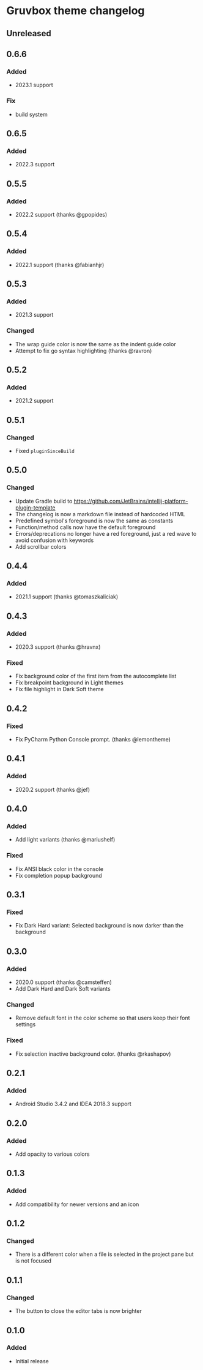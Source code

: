 <!-- Keep a Changelog guide -> https://keepachangelog.com -->

# Gruvbox theme changelog

## Unreleased

## 0.6.6

### Added
- 2023.1 support

### Fix
- build system

## 0.6.5

### Added
- 2022.3 support

## 0.5.5

### Added
- 2022.2 support (thanks @gpopides)

## 0.5.4

### Added
- 2022.1 support (thanks @fabianhjr)

## 0.5.3

### Added
- 2021.3 support

### Changed
- The wrap guide color is now the same as the indent guide color
- Attempt to fix go syntax highlighting (thanks @ravron)

## 0.5.2

### Added
- 2021.2 support

## 0.5.1

### Changed
- Fixed `pluginSinceBuild`

## 0.5.0

### Changed
- Update Gradle build to https://github.com/JetBrains/intellij-platform-plugin-template
- The changelog is now a markdown file instead of hardcoded HTML
- Predefined symbol's foreground is now the same as constants
- Function/method calls now have the default foreground
- Errors/deprecations no longer have a red foreground, just a red wave to avoid confusion with keywords
- Add scrollbar colors

## 0.4.4

### Added
- 2021.1 support (thanks @tomaszkaliciak)

## 0.4.3

### Added
- 2020.3 support (thanks @hravnx)

### Fixed
- Fix background color of the first item from the autocomplete list
- Fix breakpoint background in Light themes
- Fix file highlight in Dark Soft theme

## 0.4.2

### Fixed
- Fix PyCharm Python Console prompt. (thanks @lemontheme)

## 0.4.1

### Added
- 2020.2 support (thanks @jef)

## 0.4.0

### Added
- Add light variants (thanks @mariushelf)

### Fixed
- Fix ANSI black color in the console
- Fix completion popup background

## 0.3.1

### Fixed
- Fix Dark Hard variant: Selected background is now darker than the background

## 0.3.0

### Added
- 2020.0 support (thanks @camsteffen)
- Add Dark Hard and Dark Soft variants

### Changed
- Remove default font in the color scheme so that users keep their font settings

### Fixed
- Fix selection inactive background color. (thanks @rkashapov)

## 0.2.1

### Added
- Android Studio 3.4.2 and IDEA 2018.3 support

## 0.2.0

### Added
- Add opacity to various colors

## 0.1.3

### Added
- Add compatibility for newer versions and an icon

## 0.1.2

### Changed
- There is a different color when a file is selected in the project pane but is not focused

## 0.1.1

### Changed
- The button to close the editor tabs is now brighter

## 0.1.0

### Added
- Initial release
